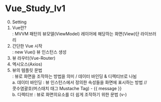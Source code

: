 # Vue_Study_lv1

0. Setting
1. Vue란?\
: MVVM 패턴의 뷰모델(ViewModel) 레이어에 해당하는 화면(View)단 라이브러리
2. 간단한 Vue 시작\
: new Vue() 뷰 인스턴스 생성
3. 뷰 라우터(Vue-Router)
4. 엑시오스(Axios)
5. 뷰의 템플릿 문법\
: 뷰로 화면을 조작하는 방법을 의미 / 데이터 바인딩 & 디렉티브로 나뉨\
a. 데이터 바인딩 : 뷰 인스턴스에서 정의한 속성들을 화면에 표시하는 방법 //\
                 콧수염괄호(머스태치 태그 Mustache Tag) - {{ message }}\
b. 디렉티브 : 뷰로 화면의요소를 더 쉽게 조작하기 위한 문법 (v-)
